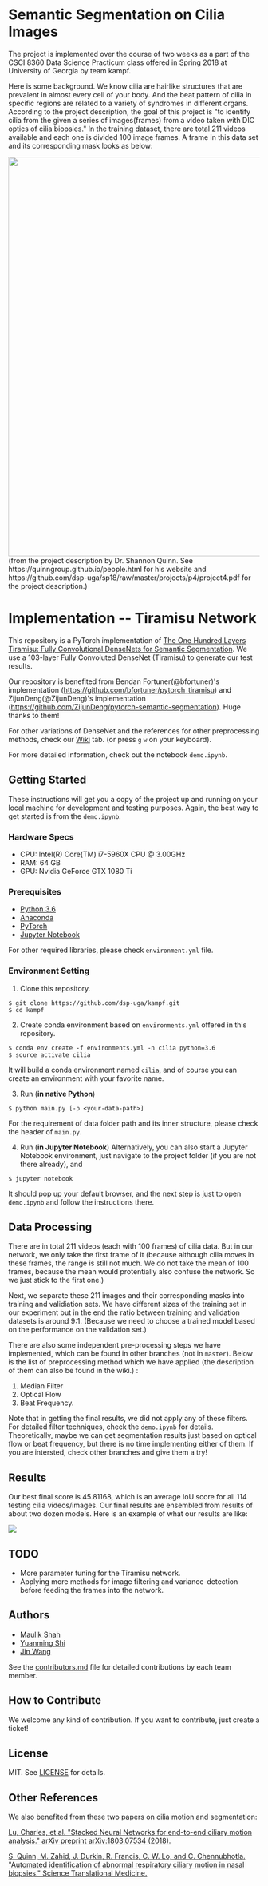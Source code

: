 # Semantic Segmentation on Cilia Images 

The project is implemented over the course of two weeks as a part of the CSCI 8360 Data Science Practicum class offered in Spring 2018 at University of Georgia by team kampf.

Here is some background. We know cilia are hairlike structures that are prevalent in almost every cell of your body. And the beat pattern of cilia in specific regions are related to a variety of syndromes in different organs. According to the project description, the goal of this project is "to identify cilia from the given a series of images(frames) from a video taken with DIC optics of cilia biopsies." In the training dataset, there are total 211 videos available and each one is divided 100 image frames. A frame in this data set and its corresponding mask looks as below:


<img src="media/cilia.png" width="800" class="center">
(from the project description by Dr. Shannon Quinn. See https://quinngroup.github.io/people.html for his website and https://github.com/dsp-uga/sp18/raw/master/projects/p4/project4.pdf for the project description.)

# Implementation -- Tiramisu Network
This repository is a PyTorch implementation of [The One Hundred Layers Tiramisu: Fully Convolutional DenseNets for Semantic Segmentation](https://arxiv.org/pdf/1611.09326.pdf). We use a 103-layer Fully Convoluted DenseNet (Tiramisu) to generate our test results.

Our repository is benefited from Bendan Fortuner(@bfortuner)'s implementation (https://github.com/bfortuner/pytorch_tiramisu) and ZijunDeng(@ZijunDeng)'s implementation (https://github.com/ZijunDeng/pytorch-semantic-segmentation). Huge thanks to them!

For other variations of DenseNet and the references for other preprocessing methods, check our [Wiki](https://github.com/dsp-uga/kampf/wiki) tab. (or press `g` `w` on your keyboard).

For more detailed information, check out the notebook `demo.ipynb`.

## Getting Started

These instructions will get you a copy of the project up and running on your local machine for development and testing purposes. Again, the best way to get started is from the `demo.ipynb`.

### Hardware Specs
- CPU: Intel(R) Core(TM) i7-5960X CPU @ 3.00GHz
- RAM: 64 GB
- GPU: Nvidia GeForce GTX 1080 Ti

### Prerequisites

- [Python 3.6](https://www.python.org/downloads/release/python-360/)
- [Anaconda](https://www.anaconda.com/)
- [PyTorch](http://pytorch.org/docs/master/)
- [Jupyter Notebook](http://jupyter.org/)

For other required libraries, please check `environment.yml` file.

### Environment Setting

1. Clone this repository.
```
$ git clone https://github.com/dsp-uga/kampf.git
$ cd kampf
```

2. Create conda environment based on `environments.yml` offered in this repository.
```
$ conda env create -f environments.yml -n cilia python=3.6
$ source activate cilia
```
It will build a conda environment named `cilia`, and of course you can create an environment with your favorite name.

3. Run (**in native Python**)
```
$ python main.py [-p <your-data-path>]
```
For the requirement of data folder path and its inner structure, please check the header of `main.py`.

4. Run (**in Jupyter Notebook**)
Alternatively, you can also start a Jupyter Notebook environment, just navigate to the project folder (if you are not there already), and
```
$ jupyter notebook
```
It should pop up your default browser, and the next step is just to open `demo.ipynb` and follow the instructions there.

## Data Processing
There are in total 211 videos (each with 100 frames) of cilia data. But in our network, we only take the first frame of it (because although cilia moves in these frames, the range is still not much. We do not take the mean of 100 frames, because the mean would protentially also confuse the network. So we just stick to the first one.)

Next, we separate these 211 images and their corresponding masks into training and validiation sets. We have different sizes of the training set in our experiment but in the end the ratio between training and validation datasets is around 9:1. (Because we need to choose a trained model based on the performance on the validation set.)

There are also some independent pre-processing steps we have implemented, which can be found in other branches (not in `master`). Below is the list of preprocessing method which we have applied (the description of them can also be found in the wiki.) :
 1. Median Filter
 2. Optical Flow
 3. Beat Frequency.

Note that in getting the final results, we did not apply any of these filters. For detailed filter techniques, check the `demo.ipynb` for details. Theoretically, maybe we can get segmentation results just based on optical flow or beat frequency, but there is no time implementing either of them. If you are intersted, check other branches and give them a try!

## Results
Our best final score is 45.81168, which is an average IoU score for all 114 testing cilia videos/images. Our final results are ensembled from results of about two dozen models. Here is an example of what our results are like:

<img src="media/result1.png">

## TODO
- More parameter tuning for the Tiramisu network.
- Applying more methods for image filtering and variance-detection before feeding the frames into the network.


## Authors
- [Maulik Shah](https://github.com/mauliknshah)
- [Yuanming Shi](https://github.com/whusym)
- [Jin Wang](https://github.com/SundayWang)

See the [contributors.md](https://github.com/dsp-uga/kampf/blob/master/contributors.md) file for detailed contributions by each team member.

## How to Contribute
We welcome any kind of contribution. If you want to contribute, just create a ticket!

## License
MIT. See [LICENSE](https://github.com/dsp-uga/kampf/blob/master/LICENSE) for details.

## Other References
We also benefited from these two papers on cilia motion and segmentation:

[Lu, Charles, et al. "Stacked Neural Networks for end-to-end ciliary motion analysis." arXiv preprint arXiv:1803.07534 (2018).](https://arxiv.org/abs/1803.07534)


[S. Quinn, M. Zahid, J. Durkin, R. Francis, C. W. Lo, and C. Chennubhotla. "Automated identification of abnormal respiratory ciliary motion in nasal biopsies." Science Translational Medicine.](http://stm.sciencemag.org/content/7/299/299ra124)
